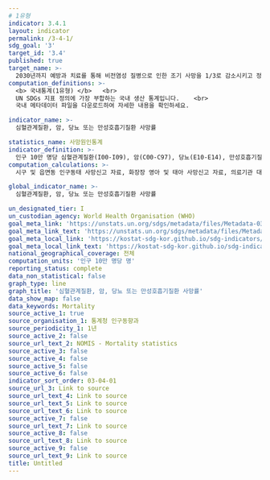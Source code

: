 ```yaml
---
# 1유형
indicator: 3.4.1
layout: indicator
permalink: /3-4-1/
sdg_goal: '3'
target_id: '3.4'
published: true
target_name: >-
  2030년까지 예방과 치료를 통해 비전염성 질병으로 인한 조기 사망을 1/3로 감소시키고 정신건강과 웰빙을 향상
computation_definitions: >-
  <b> 국내통계(1유형) </b>   <br>
  UN SDGs 지표 정의에 가장 부합하는 국내 생산 통계입니다.    <br>
  국내 메타데이터 파일을 다운로드하여 자세한 내용을 확인하세요.

indicator_name: >-
  심혈관계질환, 암, 당뇨 또는 만성호흡기질환 사망률

statistics_name: 사망원인통계
indicator_definition: >-
  인구 10만 명당 심혈관계질환(I00-I09), 암(C00-C97), 당뇨(E10-E14), 만성호흡기질환(J00-J06, J30-J98)에 의한 연간 사망자수
computation_calculations: >-
  시구 및 읍면동 인구동태 사망신고 자료, 화장장 영아 및 태아 사망신고 자료, 의료기관 대상 ｢사망원인보완조사｣ 자료를 통합하여 집계

global_indicator_name: >-
  심혈관계질환, 암, 당뇨 또는 만성호흡기질환 사망률

un_designated_tier: I
un_custodian_agency: World Health Organisation (WHO)
goal_meta_link: 'https://unstats.un.org/sdgs/metadata/files/Metadata-03-04-01.pdf'
goal_meta_link_text: 'https://unstats.un.org/sdgs/metadata/files/Metadata-03-04-01.pdf'
goal_meta_local_link: 'https://kostat-sdg-kor.github.io/sdg-indicators/public/data/Metadata-03-04-01_KOR.pdf'
goal_meta_local_link_text: 'https://kostat-sdg-kor.github.io/sdg-indicators/public/data/Metadata-03-04-01_KOR.pdf'
national_geographical_coverage: 전체
computation_units: '인구 10만 명당 명'
reporting_status: complete
data_non_statistical: false
graph_type: line
graph_title: '심혈관계질환, 암, 당뇨 또는 만성호흡기질환 사망률'
data_show_map: false
data_keywords: Mortality
source_active_1: true
source_organisation_1: 통계청 인구동향과
source_periodicity_1: 1년
source_active_2: false
source_url_text_2: NOMIS - Mortality statistics
source_active_3: false
source_active_4: false
source_active_5: false
source_active_6: false
indicator_sort_order: 03-04-01
source_url_3: Link to source
source_url_text_4: Link to source
source_url_text_5: Link to source
source_url_text_6: Link to source
source_active_7: false
source_url_text_7: Link to source
source_active_8: false
source_url_text_8: Link to source
source_active_9: false
source_url_text_9: Link to source
title: Untitled
---
```

